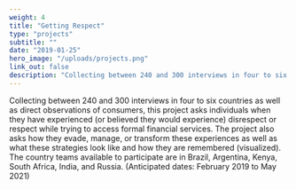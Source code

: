 ```yaml
---
weight: 4
title: "Getting Respect"
type: "projects"
subtitle: ""
date: "2019-01-25"
hero_image: "/uploads/projects.png"
link_out: false
description: "Collecting between 240 and 300 interviews in four to six countries as well as direct observations of consumers, this project asks individuals when they have experienced (or believed they would experience) disrespect or respect while trying to access formal financial services. The project also asks how they evade, manage, or transform these experiences as well as what these strategies look like and how they are remembered (visualized). The country teams available to participate are in Brazil, Argentina, Kenya, South Africa, India, and Russia. (Anticipated dates: February 2019 to May 2021)"
---
```


Collecting between 240 and 300 interviews in four to six countries as well as direct observations of consumers, this project asks individuals when they have experienced (or believed they would experience) disrespect or respect while trying to access formal financial services. The project also asks how they evade, manage, or transform these experiences as well as what these strategies look like and how they are remembered (visualized). The country teams available to participate are in Brazil, Argentina, Kenya, South Africa, India, and Russia. (Anticipated dates: February 2019 to May 2021)
